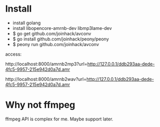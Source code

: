 Install
=================
- install golang
- install libopencore-amrnb-dev  libmp3lame-dev
- $ go get github.com/joinhack/avconv
- $ go install github.com/joinhack/peony/peony
- $ peony run github.com/joinhack/avconv

access:

http://localhost:8000/amrnb2mp3?url=http://127.0.0.1/ddb293aa-dede-4fc5-9957-215e942d0a7d.amr

http://localhost:8000/amrnb2wav?url=http://127.0.0.1/ddb293aa-dede-4fc5-9957-215e942d0a7d.amr

Why not ffmpeg
=================
ffmpeg API is complex for me.  Maybe support later.

